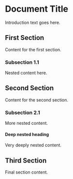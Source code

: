 # Document Title

Introduction text goes here.

## First Section

Content for the first section.

### Subsection 1.1

Nested content here.

## Second Section

Content for the second section.

### Subsection 2.1

More nested content.

#### Deep nested heading

Very deeply nested content.

## Third Section

Final section content.
